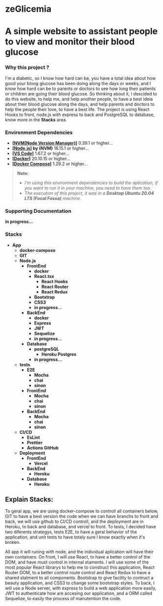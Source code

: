 # zeGlicemia

# A simple website to assistant people to view and monitor their blood glucose

### Why this project ?

I'm a diabetic, so I know how hard can be, you have a total idea about how good your bloog glucose has been doing along the days or weeks, and I know how hard can be to parents or doctors to see how long their patients or children are going their blood glucose. So thinking about it, I descided to do this website, to help me, and help another people, to have a best ideia about their blood glucose along the days, and help parents and doctors to help the people their love, to have a best life. The project is using React Hooks to front, node.js with express to back and PostgreSQL to database, know more in the **Stacks** area.


### Environment Dependencies

- **[[NVM(Node Version Manager)](https://github.com/nvm-sh/nvm)]** 0.39.1 or higher...
- **[[Node.js](https://nodejs.org/en/download/)] by (NVM)** 16.15.1 or higher...
- **[[VS Code](https://code.visualstudio.com/download)]** 1.67.2 or higher...
- **[[Docker](https://docs.docker.com/engine/docker-overview/)]** 20.10.15 or higher...
- **[[Docker Compose](https://docs.docker.com/compose/)]** 1.29.2 or higher...

> **Note:**
>
> - _I'm using this environment dependencies to build the aplication, if you want to run it in your machine, you need to have them too._
> - _The execution of this project, it was in a **Desktop Ubuntu 20.04 LTS (Focal Fossa)** machine._

### Supporting Documentation

**in progress...**

### Stacks

- **App**
  - **docker-compose**
  - **GIT**
  - **Node.js**
    - **FrontEnd**
      - **docker**
      - **React.tsx**
        - **React Hooks**
        - **React Router**
        - **React Redux**
      - **Bootstrap**
      - **CSS3**
      - **in progress...**
    - **BackEnd**
      - **docker**
      - **Express**
      - **JWT**
      - **Sequelize**
      - **in progress...**
    - **Database**
      - **postgreSQL**
        - **Heroku Postgres**
      - **in progress...**
  - **tests**
    - **E2E**
      - **Mocha**
      - **chai**
      - **sinon**
    - **FrontEnd**
      - **Mocha**
      - **chai**
      - **sinon**
    - **BackEnd**
      - **Mocha**
      - **chai**
      - **sinon**
  - **CI/CD**
    - **EsLint**
    - **Prettier**
    - **Actions GitHub**
  - **Deployment**
    - **FrontEnd**
      - **Vercel**
    - **BackEnd**
      - **Heroku**
    - **Database**
      - **Heroku**

## Explain Stacks:

To geral app, we are using docker-compose to controll all containers below, GIT to have a best version the code when we can have branchs to front and back, we will use github to CI/CD controll, and the deployment are in Heroku, to back and database, and vercel to front. To tests, I decided have two diferents strategys, tests E2E, to have a geral behavior of the application, and unit tests to have totaly sure I know exactly when it's broken.

All app it will runing with node, and the individual aplication will have their own containers. On front, I will use React, to have a better control of the DOM, and have must control in internal staments. I will use some of the most popular React librarys to help me to construct this application, React Router DOM, to a better control route control and React Redux to have a shared statment to all components. Bootstrap to give facility to contruct a beauty application, and CSS3 to change some bootstrap styles. To back, I will use a Node server, with express to build a web application more easily, JWT to authenticate how are accesing our application, and a ORM called Sequelize, to easily the process of manutention the code.